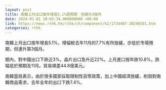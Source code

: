 ```yaml
---
layout: post
title: 南韓上月出口按年增長5.1%遜預期　但連升3個月
date: 2024-01-01 10:03:34.000000000 +08:00
link: https://news.rthk.hk/rthk/ch/component/k2/1734487-20240101.htm
categories: rthk
---
```


南韓上月出口按年增長5.1%，增幅較去年11月的7.7%有所放緩，亦低於市場預期，但連升第3個月。

期內，對中國出口下跌近3%。晶片出口急升近22%。上月進口按年跌10.8%，跌幅低於預期及11月。貿易順差44.8億美元。

南韓當局表示，由於很多國家採取限制性貨幣政策，加上中國經濟放緩，削弱對南韓商品需求，去年全年的出口下跌7.4%。
